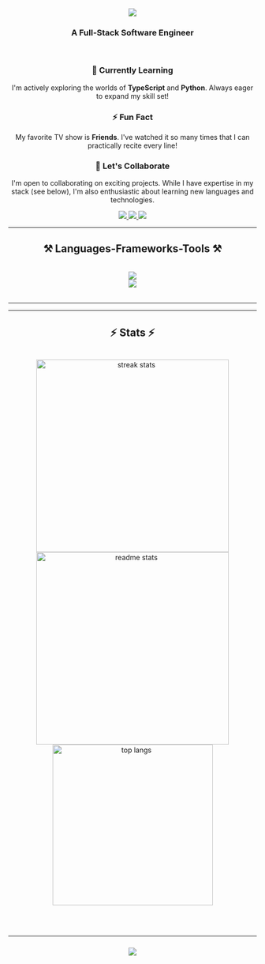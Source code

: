 <h1 align="center">
    <img src="https://readme-typing-svg.herokuapp.com/?font=Righteous&size=35&center=true&vCenter=true&width=500&height=70&duration=4000&lines=Hi+There!+👋;+I'm+Heith+Mahfoudhi!;" />
</h1>

<h3 align="center">A Full-Stack Software Engineer</h3>

<br/>

<div align="center">
  <h3>🌱 Currently Learning</h3>
  <p>
    I'm actively exploring the worlds of <strong>TypeScript</strong> and <strong>Python</strong>. Always eager to expand my skill set!
  </p>
  
  <h3>⚡ Fun Fact</h3>
  <p>
    My favorite TV show is <strong>Friends</strong>. I've watched it so many times that I can practically recite every line!
  </p>

  <h3>🤝 Let's Collaborate</h3>
  <p>
    I'm open to collaborating on exciting projects. While I have expertise in my stack (see below), I'm also enthusiastic about learning new languages and technologies.
  </p>
</div>

 
<div align="center"> 
  <a href="mailto:heith.mhd@gmail.com">
    <img src="https://img.shields.io/badge/Gmail-333333?style=for-the-badge&logo=gmail&logoColor=red" />
  </a>
  <a href="https://www.linkedin.com/in/heith-mhd/" target="_blank">
    <img src="https://img.shields.io/badge/LinkedIn-0077B5?style=for-the-badge&logo=linkedin&logoColor=white" target="_blank" />
  </a>
  <a href="https://google.com" target="_blank">
     <img src="https://img.shields.io/badge/Portfolio-FF5722?style=for-the-badge&logo=todoist&logoColor=white" target="_blank" /> <!-- sqlite, safari, google-chrome are other good icon options -->
  </a>
</div>

 <hr/>
 
<h2 align="center">⚒️ Languages-Frameworks-Tools ⚒️</h2>
<br/>
<div align="center">
      <img src="https://skillicons.dev/icons?i=js,react,html,css,tailwind," /><br>
    <img src="https://skillicons.dev/icons?i=mysql,postgres,mongodb,express,jest,postman,aws,vscode,figma,git" />
</div>

<br/>
<hr/>

<hr/>

<h2 align="center">⚡ Stats ⚡</h2>
<br>
<div align=center>
  <img width=390 src="https://streak-stats.demolab.com/?user=Heithh&count_private=true&theme=react&border_radius=10" alt="streak stats"/>

<img src="https://github-readme-stats.vercel.app/api?username=Heithh&count_private=true&show_icons=true&theme=react&rank_icon=github&border_radius=10" alt="readme stats" width="390" />
  <br/>
  <img src="https://github-readme-stats.vercel.app/api/top-langs/?username=Heithh&hide=HTML&langs_count=8&layout=compact&theme=react&border_radius=10&size_weight=0.5&count_weight=0.5&exclude_repo=github-readme-stats" alt="top langs" width="325" align="center" />
</p>
</div>

<br/><br/>
<hr/>

<h3 align="center">
    <img src="https://readme-typing-svg.herokuapp.com/?font=Righteous&size=25&center=true&vCenter=true&width=500&height=70&duration=4000&lines=Thanks+for+visiting!+✌️;+Shoot+me+a+message+on+Linkedin!;I'm+always+down+to+collab+:)">
</h3>

<br/>
